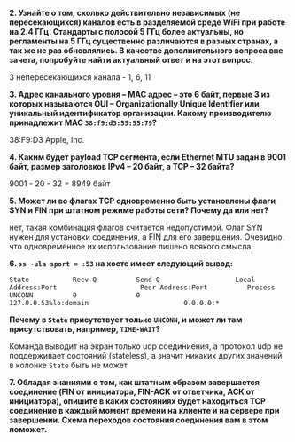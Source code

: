**2. Узнайте о том, сколько действительно независимых (не пересекающихся) каналов есть в разделяемой среде WiFi при работе на 2.4 ГГц. Стандарты с полосой 5 ГГц более актуальны, но регламенты на 5 ГГц существенно различаются в разных странах, а так же не раз обновлялись. В качестве дополнительного вопроса вне зачета, попробуйте найти актуальный ответ и на этот вопрос.**  

3 непересекающихся канала - 1, 6, 11  

**3. Адрес канального уровня – MAC адрес – это 6 байт, первые 3 из которых называются OUI – Organizationally Unique Identifier или уникальный идентификатор организации. Какому производителю принадлежит MAC `38:f9:d3:55:55:79`?**  

38:F9:D3 Apple, Inc.

**4. Каким будет payload TCP сегмента, если Ethernet MTU задан в 9001 байт, размер заголовков IPv4 – 20 байт, а TCP – 32 байта?**  

9001 - 20 - 32 = 8949 байт  

**5. Может ли во флагах TCP одновременно быть установлены флаги SYN и FIN при штатном режиме работы сети? Почему да или нет?**

нет, такая комбинация флагов считается недопустимой. Флаг SYN нужен для установки соединения, а FIN для его завершения. Очевидно, что одновременное их использование лишено всякого смысла.  

**6. `ss -ula sport = :53` на хосте имеет следующий вывод:**
```
State           Recv-Q          Send-Q                   Local Address:Port                     Peer Address:Port          Process
UNCONN          0               0                        127.0.0.53%lo:domain                        0.0.0.0:*
```
**Почему в `State` присутствует только `UNCONN`, и может ли там присутствовать, например, `TIME-WAIT`?**  

Команда выводит на экран только udp соединиения, а протокол udp не поддерживает состояний (stateless), а значит никаких других значений в колонке `State` быть не может  

**7. Обладая знаниями о том, как штатным образом завершается соединение (FIN от инициатора, FIN-ACK от ответчика, ACK от инициатора), опишите в каких состояниях будет находиться TCP соединение в каждый момент времени на клиенте и на сервере при завершении. Схема переходов состояния соединения вам в этом поможет.**  





